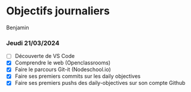 # Objectifs journaliers

Benjamin

### Jeudi 21/03/2024

- [ ] Découverte de VS Code
- [x] Comprendre le web (Openclassrooms)
- [x] Faire le parcours Git-it (Nodeschool.io)
- [x] Faire ses premiers commits sur les daily objectives
- [x] Faire ses premiers pushs des daily-objectives sur son compte Github
